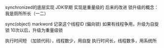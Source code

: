 synchronized的底层实现
JDK早期   实现是重量级的
后来的改进
锁升级的概念：
    我是厕所所长（一二）
    
sync(object)
markword    记录这个线程ID (偏向锁)
如果有线程争用，升级为自旋锁
10次以后，升级为重量级锁

执行时间短 （加锁代码），线程数少，用自旋
执行时间长，线程数多，用系统所
